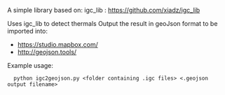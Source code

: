 A simple library based on:
igc_lib : https://github.com/xiadz/igc_lib

Uses igc_lib to detect thermals
Output the result in geoJson format to be imported into:
- https://studio.mapbox.com/
- http://geojson.tools/

Example usage:

```
  python igc2geojson.py <folder containing .igc files> <.geojson output filename>
```